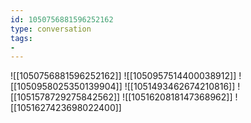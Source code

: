 ```yaml
---
id: 1050756881596252162
type: conversation
tags:
- 
---
```

![[1050756881596252162]]
![[1050957514400038912]]
![[1050958025350139904]]
![[1051493462674210816]]
![[1051578729275842562]]
![[1051620818147368962]]
![[1051627423698022400]]

